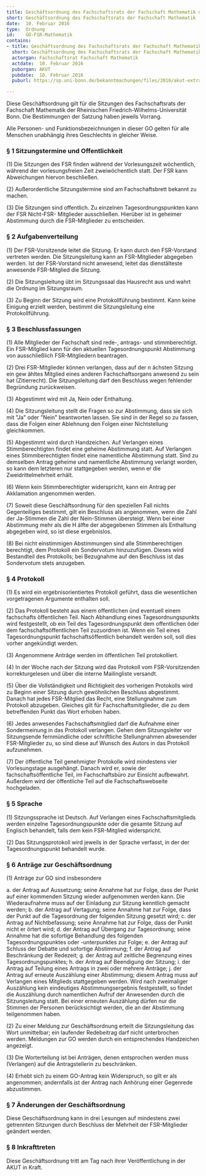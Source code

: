 ```yaml
---
title: Geschäftsordnung des Fachschaftsrats der Fachschaft Mathematik der Rheinischen Friedrich-Wilhelms-Universität Bonn
short: Geschäftsordnung des Fachschaftsrats der Fachschaft Mathematik
date:  10. Februar 2016
type:  Ordnung
id:    GO-FSR-Mathematik
contains:
- title: Geschäftsordnung des Fachschaftsrats der Fachschaft Mathematik der Rheinischen Friedrich-Wilhelms-Universität Bonn
  short: Geschäftsordnung des Fachschaftsrats der Fachschaft Mathematik
  actorgan: Fachschaftsrat Fachschaft Mathematik
  actdate:  10. Februar 2016
  puborgan: AKUT
  pubdate:  10. Februar 2016
  puburl: https://sp.uni-bonn.de/bekanntmachungen/files/2016/akut-extra__Gesch%C3%A4ftsordnung-des-Fachschaftsrats-der-Fachschaft-Mathematik-der-Rheinischen-Friedrich-Wilhelms-Universit%C3%A4t-Bonn.pdf

---
```


Diese Geschäftsordnung gilt für die Sitzungen des Fachschaftsrats der Fachschaft Mathematik der
Rheinischen Friedrich-Wilhelms-Universität Bonn. Die Bestimmungen der Satzung haben jeweils
Vorrang.

Alle Personen- und Funktionsbezeichnungen in dieser GO gelten für alle Menschen unabhängig ihres
Geschlechts in gleicher Weise.

### § 1 Sitzungstermine und Offentlichkeit

(1) Die Sitzungen des FSR finden während der Vorlesungszeit wöchentlich, während der vorlesungsfreien 
Zeit zweiwöchentlich statt. Der FSR kann Abweichungen hiervon beschließen.

(2) Außerordentliche Sitzungstermine sind am Fachschaftsbrett bekannt zu machen.

(3) Die Sitzungen sind offentlich.  ̈Zu einzelnen Tagesordnungspunkten kann der FSR Nicht-FSR-
Mitglieder ausschließen. Hierüber ist in geheimer Abstimmung durch die FSR-Mitglieder zu entscheiden.


### § 2 Aufgabenverteilung

 (1) Der FSR-Vorsitzende leitet die Sitzung. Er kann durch den FSR-Vorstand vertreten werden. Die
Sitzungsleitung kann an FSR-Mitglieder abgegeben werden. Ist der FSR-Vorstand nicht anwesend,
leitet das dienstälteste anwesende FSR-Mitglied die Sitzung.

(2) Die Sitzungsleitung übt im Sitzungssaal das Hausrecht aus und wahrt die Ordnung im Sitzungsraum.

(3) Zu Beginn der Sitzung wird eine Protokollführung bestimmt. Kann keine Einigung erzielt
werden, bestimmt die Sitzungsleitung eine Protokollführung.


### § 3 Beschlussfassungen

(1) Alle Mitglieder der Fachschaft sind rede-, antrags- und stimmberechtigt. Ein FSR-Mitglied
kann für den aktuellen Tagesordnungspunkt Abstimmung von ausschließlich FSR-Mitgliedern beantragen.

(2) Drei FSR-Mitglieder können verlangen, dass auf der n ̈achsten Sitzung ein gew ̈ahltes Mitglied
eines anderen Fachschaftsorgans anwesend zu sein hat (Zitierrecht). Die Sitzungsleitung darf den
Beschluss wegen fehlender Begründung zurückweisen.

(3) Abgestimmt wird mit Ja, Nein oder Enthaltung.

(4) Die Sitzungsleitung stellt die Fragen so zur Abstimmung, dass sie sich mit "Ja" oder "Nein"
beantworten lassen. Sie sind in der Regel so zu fassen, dass die Folgen einer Ablehnung den Folgen
einer Nichtstellung gleichkommen.

(5) Abgestimmt wird durch Handzeichen. Auf Verlangen eines Stimmberechtigten findet eine geheime 
Abstimmung statt. Auf Verlangen eines Stimmberechtigten findet eine namentliche Abstimmung
statt. Sind zu demselben Antrag geheime und namentliche Abstimmung verlangt worden, so kann
dem letzteren nur stattgegeben werden, wenn er die Zweidrittelmehrheit erhält.

(6) Wenn kein Stimmberechtigter widerspricht, kann ein Antrag per Akklamation angenommen
werden.

(7) Soweit diese Geschäftsordnung für den speziellen Fall nichts Gegenteiliges bestimmt, gilt ein
Beschluss als angenommen, wenn die Zahl der Ja-Stimmen die Zahl der Nein-Stimmen übersteigt.
Wenn bei einer Abstimmung mehr als die H ̈alfte der abgegebenen Stimmen als Enthaltung abgegeben 
wird, so ist diese ergebnislos.

(8) Bei nicht einstimmigen Abstimmungen sind alle Stimmberechtigen berechtigt, dem Protokoll
ein Sondervotum hinzuzufügen. Dieses wird Bestandteil des Protokolls; bei Bezugnahme auf den
Beschluss ist das Sondervotum stets anzugeben.


### § 4 Protokoll

(1) Es wird ein ergebnisorientiertes Protokoll geführt, dass die wesentlichen vorgetragenen Argumente 
enthalten soll.

(2) Das Protokoll besteht aus einem offentlichen ünd eventuell einem fachschafts ̈offentlichen Teil.
Nach Abhandlung eines Tagesordnungspunkts wird festgestellt, ob ein Teil des Tagesordnungspunkt
dem offentlichen öder dem fachschaftsöffentlichen Teil zuzuordnen ist. Wenn ein Teil eines Tagesordnungspunkt 
fachschaftsöffentlich behandelt werden soll, soll dies vorher angekündigt werden.

(3) Angenommene Anträge werden im  ̈offentlichen Teil protokolliert.

(4) In der Woche nach der Sitzung wird das Protokoll vom FSR-Vorsitzenden korrekturgelesen und
über die interne Mailingliste versandt.

(5) Über die Vollständigkeit und Richtigkeit des vorherigen Protokolls wird zu Beginn einer Sitzung
durch gewöhnlichen Beschluss abgestimmt. Danach hat jedes FSR-Mitglied das Recht, eine Stellungnahme 
zum Protokoll abzugeben. Gleiches gilt für Fachschaftsmitglieder, die zu dem betreffenden
Punkt das Wort erhoben haben.

(6) Jedes anwesendes Fachschaftsmitglied darf die Aufnahme einer Sondermeinung in das Protokoll 
verlangen. Gehen dem Sitzungsleiter vor Sitzungsende fernmündliche oder schriftliche Stellungnahmen 
abwesender FSR-Mitglieder zu, so sind diese auf Wunsch des Autors in das Protokoll
aufzunehmen.

(7) Der öffentliche Teil genehmigter Protokolle wird mindestens vier Vorlesungstage ausgehängt.
Danach wird er, sowie der fachschaftsöffentliche Teil, im Fachschaftsbüro zur Einsicht aufbewahrt.
Außerdem wird der öffentliche Teil auf die Fachschaftswebseite hochgeladen.


### § 5 Sprache

(1) Sitzungssprache ist Deutsch. Auf Verlangen eines Fachschaftsmitglieds werden einzelne Tagesordnungspunkte 
oder die gesamte Sitzung auf Englisch behandelt, falls dem kein FSR-Mitglied widerspricht.

(2) Das Sitzungsprotokoll wird jeweils in der Sprache verfasst, in der der Tagesordnungspunkt
behandelt wurde.


### § 6 Anträge zur Geschäftsordnung

(1) Anträge zur GO sind insbesondere

a. der Antrag auf Aussetzung; seine Annahme hat zur Folge, dass der Punkt auf einer kommenden
    Sitzung wieder aufgenommen werden kann. Die Wiederaufnahme muss auf der Einladung zur
    Sitzung kenntlich gemacht werden;
b. der Antrag auf Vertagung; seine Annahme hat zur Folge, dass der Punkt auf die Tagesordnung
    der folgenden Sitzung gesetzt wird;
c. der Antrag auf Nichtbefassung; seine Annahme hat zur Folge, dass der Punkt nicht er ̈ortert
    wird;
d. der Antrag auf Übergang zur Tagesordnung; seine Annahme hat die sofortige Behandlung des
    folgenden Tagesordnungspunktes oder -unterpunktes zur Folge;
e. der Antrag auf Schluss der Debatte und sofortige Abstimmung;
f. der Antrag auf Beschränkung der Redezeit;
g. der Antrag auf zeitliche Begrenzung eines Tagesordnungspunktes;
h. der Antrag auf Beendigung der Sitzung;
i. der Antrag auf Teilung eines Antrags in zwei oder mehrere Anträge;
j. der Antrag auf erneute Auszählung einer Abstimmung; diesem Antrag muss auf Verlangen
    eines Mitglieds stattgegeben werden. Wird nach zweimaliger Auszählung kein eindeutiges Abstimmungsergebnis 
    festgestellt, so findet die Auszählung durch namentlichen Aufruf der Anwesenden 
    durch die Sitzungsleitung statt. Bei einer erneuten Auszählung dürfen nur die Stimmen
    der Personen berücksichtigt werden, die an der Abstimmung teilgenommen haben.

(2) Zu einer Meldung zur Geschäftsordnung erteilt die Sitzungsleitung das Wort unmittelbar;
ein laufender Redebeitrag darf nicht unterbrochen werden. Meldungen zur GO werden durch ein
entsprechendes Handzeichen angezeigt.

(3) Die Worterteilung ist bei Anträgen, denen entsprochen werden muss (Verlangen) auf die Antragstellerin zu beschränken.

(4) Erhebt sich zu einem GO-Antrag kein Widerspruch, so gilt er als angenommen; andernfalls ist
der Antrag nach Anhörung einer Gegenrede abzustimmen.

### § 7 Änderungen der Geschäftsordnung

Diese Geschäftsordnung kann in drei Lesungen auf mindestens zwei getrennten Sitzungen durch
Beschluss der Mehrheit der FSR-Mitglieder geändert werden.


### § 8 Inkrafttreten

Diese Geschäftsordnung tritt am Tag nach ihrer Veröffentlichung in der AKUT in Kraft.
